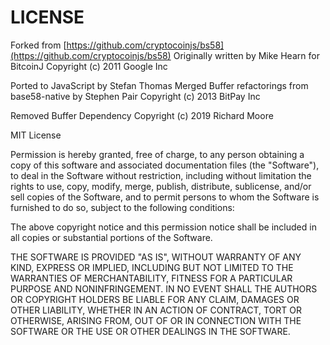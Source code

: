 # LICENSE

Forked from [https://github.com/cryptocoinjs/bs58](https://github.com/cryptocoinjs/bs58) Originally written by Mike Hearn for BitcoinJ Copyright \(c\) 2011 Google Inc

Ported to JavaScript by Stefan Thomas Merged Buffer refactorings from base58-native by Stephen Pair Copyright \(c\) 2013 BitPay Inc

Removed Buffer Dependency Copyright \(c\) 2019 Richard Moore

MIT License

Permission is hereby granted, free of charge, to any person obtaining a copy of this software and associated documentation files \(the "Software"\), to deal in the Software without restriction, including without limitation the rights to use, copy, modify, merge, publish, distribute, sublicense, and/or sell copies of the Software, and to permit persons to whom the Software is furnished to do so, subject to the following conditions:

The above copyright notice and this permission notice shall be included in all copies or substantial portions of the Software.

THE SOFTWARE IS PROVIDED "AS IS", WITHOUT WARRANTY OF ANY KIND, EXPRESS OR IMPLIED, INCLUDING BUT NOT LIMITED TO THE WARRANTIES OF MERCHANTABILITY, FITNESS FOR A PARTICULAR PURPOSE AND NONINFRINGEMENT. IN NO EVENT SHALL THE AUTHORS OR COPYRIGHT HOLDERS BE LIABLE FOR ANY CLAIM, DAMAGES OR OTHER LIABILITY, WHETHER IN AN ACTION OF CONTRACT, TORT OR OTHERWISE, ARISING FROM, OUT OF OR IN CONNECTION WITH THE SOFTWARE OR THE USE OR OTHER DEALINGS IN THE SOFTWARE.

